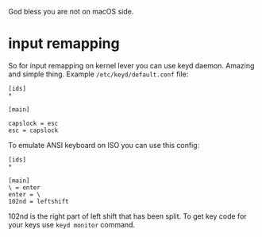 God bless you are not on macOS side.

# input remapping
So for input remapping on kernel lever you
can use keyd daemon. Amazing and simple
thing. Example `/etc/keyd/default.conf`
file:

    [ids]
    *

    [main]

    capslock = esc
    esc = capslock

To emulate ANSI keyboard on ISO you can use
this config:

    [ids]
    *

    [main]
    \ = enter
    enter = \
    102nd = leftshift

102nd is the right part of left shift that
has been split. To get key code for your
keys use `keyd monitor` command.

